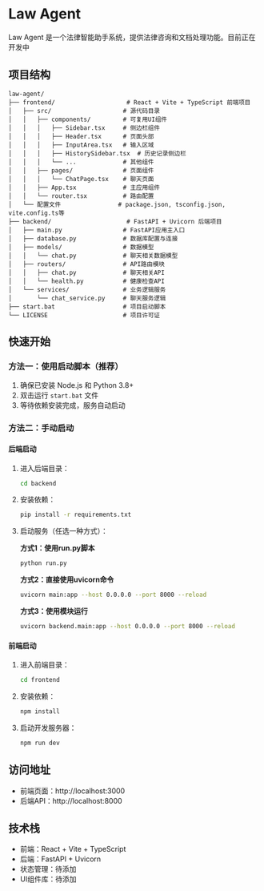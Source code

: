 # Law Agent

Law Agent 是一个法律智能助手系统，提供法律咨询和文档处理功能。目前正在开发中

## 项目结构

```
law-agent/
├── frontend/                    # React + Vite + TypeScript 前端项目
│   ├── src/                    # 源代码目录
│   │   ├── components/         # 可复用UI组件
│   │   │   ├── Sidebar.tsx     # 侧边栏组件
│   │   │   ├── Header.tsx      # 页面头部
│   │   │   ├── InputArea.tsx   # 输入区域
│   │   │   ├── HistorySidebar.tsx  # 历史记录侧边栏
│   │   │   └── ...             # 其他组件
│   │   ├── pages/              # 页面组件
│   │   │   └── ChatPage.tsx    # 聊天页面
│   │   ├── App.tsx             # 主应用组件
│   │   └── router.tsx          # 路由配置
│   └── 配置文件                # package.json, tsconfig.json, vite.config.ts等
├── backend/                     # FastAPI + Uvicorn 后端项目
│   ├── main.py                 # FastAPI应用主入口
│   ├── database.py             # 数据库配置与连接
│   ├── models/                 # 数据模型
│   │   └── chat.py             # 聊天相关数据模型
│   ├── routers/                # API路由模块
│   │   ├── chat.py             # 聊天相关API
│   │   └── health.py           # 健康检查API
│   └── services/               # 业务逻辑服务
│       └── chat_service.py     # 聊天服务逻辑
├── start.bat                   # 项目启动脚本
└── LICENSE                     # 项目许可证
```

## 快速开始

### 方法一：使用启动脚本（推荐）

1. 确保已安装 Node.js 和 Python 3.8+
2. 双击运行 `start.bat` 文件
3. 等待依赖安装完成，服务自动启动

### 方法二：手动启动

#### 后端启动

1. 进入后端目录：
   ```bash
   cd backend
   ```

2. 安装依赖：
   ```bash
   pip install -r requirements.txt
   ```

3. 启动服务（任选一种方式）：

   **方式1：使用run.py脚本**
   ```bash
   python run.py
   ```

   **方式2：直接使用uvicorn命令**
   ```bash
   uvicorn main:app --host 0.0.0.0 --port 8000 --reload
   ```

   **方式3：使用模块运行**
   ```bash
   uvicorn backend.main:app --host 0.0.0.0 --port 8000 --reload
   ```

#### 前端启动

1. 进入前端目录：
   ```bash
   cd frontend
   ```

2. 安装依赖：
   ```bash
   npm install
   ```

3. 启动开发服务器：
   ```bash
   npm run dev
   ```

## 访问地址

- 前端页面：http://localhost:3000
- 后端API：http://localhost:8000

## 技术栈

- 前端：React + Vite + TypeScript
- 后端：FastAPI + Uvicorn
- 状态管理：待添加
- UI组件库：待添加
